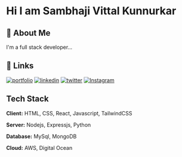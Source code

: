 
#  Hi I am Sambhaji Vittal Kunnurkar




## 🚀 About Me
I'm a full stack developer...


## 🔗 Links
[![portfolio](https://img.shields.io/badge/my_portfolio-000?style=for-the-badge&logo=ko-fi&logoColor=white)](https://sksambhya.netlify.app/)
[![linkedin](https://img.shields.io/badge/linkedin-0A66C2?style=for-the-badge&logo=linkedin&logoColor=white)](https://www.linkedin.com/in/sambhaji-kunnurkar-185359267/)
[![twitter](https://img.shields.io/badge/twitter-1DA1F2?style=for-the-badge&logo=twitter&logoColor=white)](https://x.com/Sambhaji2456?t=c-mOnAJprUjVKYzDaZO-9g&s=09)
[![Instagram](https://img.shields.io/badge/insatagram-E1306C?style=for-the-badge&logo=instagram&logoColor=white)](https://www.instagram.com/code_w_sam/)


## Tech Stack

**Client:** HTML, CSS, React, Javascript, TailwindCSS

**Server:** Nodejs, Expressjs, Python

**Database:** MySql, MongoDB

**Cloud:** AWS, Digital Ocean

